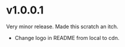 # v1.0.0.1
Very minor release. Made this scratch an itch.
- Change logo in README from local to cdn.